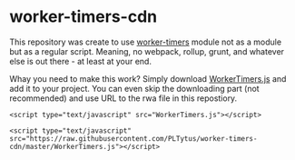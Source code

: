 # worker-timers-cdn

This repository was create to use [worker-timers](https://github.com/chrisguttandin/worker-timers) module not as a module but as a regular script. Meaning, no webpack, rollup, grunt, and whatever else is out there - at least at your end.

Whay you need to make this work? Simply download [WorkerTimers.js](https://raw.githubusercontent.com/PLTytus/worker-timers-cdn/master/WorkerTimers.js) and add it to your project. You can even skip the downloading part (not recommended) and use URL to the rwa file in this repostiory.
```
<script type="text/javascript" src="WorkerTimers.js"></script>
```
```
<script type="text/javascript" src="https://raw.githubusercontent.com/PLTytus/worker-timers-cdn/master/WorkerTimers.js"></script>
```
